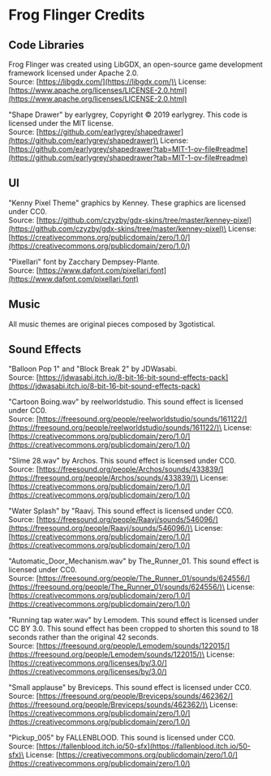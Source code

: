 # Frog Flinger Credits

## Code Libraries
Frog Flinger was created using LibGDX, an open-source game development framework licensed under Apache 2.0.\
Source: [https://libgdx.com/](https://libgdx.com/)\
License: [https://www.apache.org/licenses/LICENSE-2.0.html](https://www.apache.org/licenses/LICENSE-2.0.html)

"Shape Drawer" by earlygrey, Copyright &copy; 2019 earlygrey. This code is licensed under the MIT license.\
Source: [https://github.com/earlygrey/shapedrawer](https://github.com/earlygrey/shapedrawer)\
License: [https://github.com/earlygrey/shapedrawer?tab=MIT-1-ov-file#readme](https://github.com/earlygrey/shapedrawer?tab=MIT-1-ov-file#readme)

## UI
"Kenny Pixel Theme" graphics by Kenney. These graphics are licensed under CC0.\
Source: [https://github.com/czyzby/gdx-skins/tree/master/kenney-pixel](https://github.com/czyzby/gdx-skins/tree/master/kenney-pixel)\
License: [https://creativecommons.org/publicdomain/zero/1.0/](https://creativecommons.org/publicdomain/zero/1.0/)

"Pixellari" font by Zacchary Dempsey-Plante.\
Source: [https://www.dafont.com/pixellari.font](https://www.dafont.com/pixellari.font)

## Music
All music themes are original pieces composed by 3gotistical.

## Sound Effects
"Balloon Pop 1" and "Block Break 2" by JDWasabi.\
Source: [https://jdwasabi.itch.io/8-bit-16-bit-sound-effects-pack](https://jdwasabi.itch.io/8-bit-16-bit-sound-effects-pack)

"Cartoon Boing.wav" by reelworldstudio. This sound effect is licensed under CC0.\
Source: [https://freesound.org/people/reelworldstudio/sounds/161122/](https://freesound.org/people/reelworldstudio/sounds/161122/)\
License: [https://creativecommons.org/publicdomain/zero/1.0/](https://creativecommons.org/publicdomain/zero/1.0/)

"Slime 28.wav" by Archos. This sound effect is licensed under CC0.\
Source: [https://freesound.org/people/Archos/sounds/433839/](https://freesound.org/people/Archos/sounds/433839/)\
License: [https://creativecommons.org/publicdomain/zero/1.0/](https://creativecommons.org/publicdomain/zero/1.0/)

"Water Splash" by "Raavj. This sound effect is licensed under CC0.\
Source: [https://freesound.org/people/Raavj/sounds/546096/](https://freesound.org/people/Raavj/sounds/546096/)\
License: [https://creativecommons.org/publicdomain/zero/1.0/](https://creativecommons.org/publicdomain/zero/1.0/)

"Automatic_Door_Mechanism.wav" by The_Runner_01. This sound effect is licensed under CC0.\
Source: [https://freesound.org/people/The_Runner_01/sounds/624556/](https://freesound.org/people/The_Runner_01/sounds/624556/)\
License: [https://creativecommons.org/publicdomain/zero/1.0/](https://creativecommons.org/publicdomain/zero/1.0/)

"Running tap water.wav" by Lemodem. This sound effect is licensed under CC BY 3.0. This sound effect has been cropped to shorten this sound to 18 seconds rather than the original 42 seconds.\
Source: [https://freesound.org/people/Lemodem/sounds/122015/](https://freesound.org/people/Lemodem/sounds/122015/)\
License: [https://creativecommons.org/licenses/by/3.0/](https://creativecommons.org/licenses/by/3.0/)

"Small applause" by Breviceps. This sound effect is licensed under CC0.\
Source: [https://freesound.org/people/Breviceps/sounds/462362/](https://freesound.org/people/Breviceps/sounds/462362/)\
License: [https://creativecommons.org/publicdomain/zero/1.0/](https://creativecommons.org/publicdomain/zero/1.0/)

"Pickup_005" by FALLENBLOOD. This sound is licensed under CC0.\
Source: [https://fallenblood.itch.io/50-sfx](https://fallenblood.itch.io/50-sfx)\
License: [https://creativecommons.org/publicdomain/zero/1.0/](https://creativecommons.org/publicdomain/zero/1.0/)
